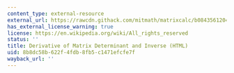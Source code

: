 ```yaml
---
content_type: external-resource
external_url: https://rawcdn.githack.com/mitmath/matrixcalc/b08435612045b17745707f03900e4e4187a6f489/notes/determinant_and_inverse.html
has_external_license_warning: true
license: https://en.wikipedia.org/wiki/All_rights_reserved
status: ''
title: Derivative of Matrix Determinant and Inverse (HTML)
uid: 8b8dc58b-622f-4fdb-8fb5-c1471efcfe7f
wayback_url: ''
---
```

